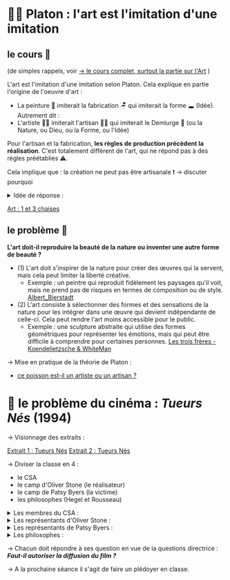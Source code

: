 # 👨‍🦳 Platon : l'art est l'imitation d'une imitation

## le cours 📜
(de simples rappels, voir [→ le cours complet, surtout la partie sur l'Art](https://github.com/La-caverne-de-Platon/philosographe/blob/main/fiches/014.%20Platon.md#le-cas-particulier-de-lart-) )

L'art est l'imitation d'une imitation selon Platon. Cela explique en partie l'origine de l'oeuvre d'art : 

- La peinture 🎨 imiterait la fabrication 🪑 qui imiterait la forme 🕳 (Idée). Autrement dit : 
- L'artiste 👨‍🎨 imiterait l'artisan 👨‍🔧 qui imiterait le Demiurge 👼 (ou la Nature, ou Dieu, ou la Forme, ou l'Idée)

Pour l'artisan et la fabrication, __les règles de production précèdent la réalisation__. C'est totalement différent de l'art, qui ne répond pas à des règles préétablies ⚠.

Cela implique que : la création ne peut pas être artisanale ❗
→ discuter pourquoi

<details> 
  <summary>Idée de réponse :</summary>

  Selon Platon, la création artistique ne peut pas être considérée comme un simple travail manuel ou artisanal, car elle implique une réflexion sur la vérité et la beauté. Il considère que l'artiste est un "imitateur" de la réalité, mais que cette imitation doit être guidée par une connaissance de cette réalité, qui est accessible par la raison et la contemplation. Pour Platon, l'artiste doit donc être un "philosophe" et non un simple artisan. 
</details>


[Art : 1 et 3 chaises](https://resources.manuelnumeriquemax.belin.education/03580974_philo_tle/03580974_philo_tle_c01/Images/03580974_philo_tle_c01-025-i0002.jpg)


## le problème 📃

****L'art doit-il reproduire la beauté de la nature ou inventer une autre forme de beauté ?****

- (1) L'art doit s'inspirer de la nature pour créer des œuvres qui la servent, mais cela peut limiter la liberté créative. 
  - Exemple : un peintre qui reproduit fidèlement les paysages qu'il voit, mais ne prend pas de risques en termes de composition ou de style. [Albert_Bierstadt](https://fr.wikipedia.org/wiki/Peinture_de_paysage#/media/Fichier:Albert_Bierstadt_-_Estes_Park,_Colorado,_Whyte's_Lake.jpg)
- (2) L'art consiste à sélectionner des formes et des sensations de la nature pour les intégrer dans une œuvre qui devient indépendante de celle-ci. Cela peut rendre l'art moins accessible pour le public. 
  - Exemple : une sculpture abstraite qui utilise des formes géométriques pour représenter les émotions, mais qui peut être difficile à comprendre pour certaines personnes. [Les trois frères - Koendelietzsche & WhiteMan
](https://www.youtube.com/watch?v=N-cjjWw10XQ)

→ Mise en pratique de la théorie de Platon : 
- [ce poisson est-il un artiste ou un artisan ?](https://www.youtube.com/watch?v=B91tozyQs9M)

# 🎥 le problème du cinéma : *Tueurs Nés* (1994)

→ Visionnage des extraits :

[Extrait 1 : Tueurs Nés](https://www.youtube.com/watch?v=xUUFMXhmVVs)
[Extrait 2 : Tueurs Nés](https://www.youtube.com/watch?v=7xk1AUhNS44)

→ Diviser la classe en 4 :
- le CSA
- le camp d'Oliver Stone (le réalisateur)
- le camp de Patsy Byers (la victime)
- les philosophes (Hegel et Rousseau)




<details> 
  <summary>Les membres du CSA : </summary>
  
   ```
Le film Tueurs Nées (Oliver Stone ; 1994) relate l’histoire d’un couple, Mickey et Mallory. 
Tous deux victimes de mauvais traitement pendant l’enfance tuent d’abord la mère de Mallory puis 51 personnes au hasard. 
Les médias suivent de très près leur virée sanglante, la transformant en une sorte de spectacle. 
  Arrêtés et envoyés en prison, ils réussissent à s'évader après avoir déclenché une mutinerie. 
Les dernières images du film montrent l’homme et la femme dans un camping-car ; accompagnés de leurs enfants. 

Le réalisateur, les studios Warner et les producteurs du film ont été assignés en justice en juillet 1995 par Patsy Byers. 
Celle-ci est paralysée à vie après avoir été agressée en mars 1995 par deux jeunes gens, Sarah Edmondson et Benjamins Darras, 
  qui avaient assassiné un homme quelques jours plus tôt dans le Mississippi. 
Benjamin a été condamné à perpétuité pour le meurtre qu’il a commis et Sarah à 35 ans de prison pour l'agression de Patsy Byers. 
Cette dernière affirme en outre que leurs actes ont été motivés par le visionnage du film d'Oliver Stone. 
```
  
1. Le film d'Oliver Stone raconte une histoire : 
2. Le problème est de savoir si un film peut être considéré comme : 
3. Si tel est le cas, il faut considérer que l’art : 
4. Il faudrait alors, afin de protéger les spectateurs : 
5. Mais cette décision serait lourde de conséquences, en effet, il y aurait là un risque de : 
  
</details>


<details> 
  <summary>Les représentants d'Oliver Stone : </summary>
  
```
  Oliver Stone rappelle que son film est en fait une satire de la mise en scène de la violence par les médias. 
  Je suis blessé, affirme-t-il, à l’idée que mon film puisse infliger des souffrances à quiconque mais franchement 
  je ne vois pas la connexion : ce film est une tentative de compréhension de notre société, pas un appel à l’action. 
  L'Amérique habité par la « gun culture », une culture de l'arme à feu. Ce que je montre dans mon film, ce que je mesure, 
  c’est cela : les conséquences de la violence, et c’est ce qu’on me reproche. 
```
Selon Oliver Stone : 
  
  1. Son œuvre n’est pas : 
  2. Son œuvre doit plutôt être vue comme : 
  3. La violence n’y est donc pas : 
  4. Le vrai problème c’est : 
  5. Les vrais responsables de l’attentat contre Patsy Byers sont : 

</details>

<details> 
  <summary>Les représentants de Patsy Byers : </summary>
  
```
  
  « Benjamin Darras et Sarah Edmondson se sont engagés dans une course criminelle qui s'est achevée avec l'attentat contre Patsy Byers. 
  Cet attentat est le résultat du fait qu'ils ont vu et ont été inspirés par le film [Tueurs nés] », affirme la plainte, qui note que 
  la responsabilité d'Hollywood peut être engagée « au motif qu'ils ont distribué un film dont ils savaient ou auraient dû savoir qu'il 
  pourrait inspirer des individus tels que les accusés à commettre des crimes similaires à celui commis contre Patsy Byers [...], 
  un film glorifiant des actes de violence similaires à celui qui allait être commis contre elle », et, enfin, « entre autres négligences »,
  ont « traité les auteurs de tels actes violents comme des célébrités et des héros ». [...] 

[Patsy Byers déclare :] « Qui peut nier l'influence des films sur nos comportements ? À cause de tel ou tel film, nous avons porté des 
  vêtements différents, changé de coiffure ou adopté des expressions nouvelles. Avec la multiplication des « soap operas » à la télévision, 
  les divorces se sont banalisés. Ce que nous regardons influence nos comportements : notre vie est devenue un miroir de ce que nous 
  présentent le cinéma et la télévision. [...] Reconnaissons-le : la télévision et le cinéma ne sont pas seulement au cœur notre vie, 
  ils en sont le moule. »

```
On peut considérer que le réalisateur et les producteurs du film ont une responsabilité dans l'attentat comme contre Patsy Byers car : 
  1. Les auteurs de l'attentat : 
  2. Tout créateur sait que : 
  3. Ce film incite : 
  4. Ce film glorifie : 

</details>


<details> 
  <summary>Les philosophes : </summary>
  
```

Ce caractère frustre et cette force indomptée de la passion, l’art les doucit ne serait-ce qu’en permettant à l’homme de se 
  représenter ce qu’il sent et accomplit en un tel état. Car dorénavant l’homme observe ses pulsions et ses penchants et là 
  où d’ordinaire ceux-ci m’entraînent sans réflexion, il les voit à présent hors de lui et commence déjà, du fait qu'ils lui 
  font face comme quelque chose d'objectif, à devenir libre à leur égard. 
-G. W. F. Hegel, Cours d'esthétique, 1995. 

Je sais que la poétique du théâtre prétend purger les passions en les excitant : mais j'ai peine à bien concevoir cette règle. 
  Serait-ce que pour devenir tempérant et sage, il faut commencer par être furieux et fou ? Pourquoi l’image des peines qui naissent 
  des passions effacerait-elle celle des transports de plaisir et de joie qu’on en voit aussi naître, et que les auteurs ont soin 
  d’embellir encore pour rendre leurs pièces plus agréables ? Ne sait-on pas que toutes les passions sont sœurs, qu'une seule suffit 
  pour en exciter mille, et que les combattre l’une par l’autre n’est qu’un moyen de rendre le cœur plus sensible à toutes ? 
  Le seul instrument qui serve à les purger est la raison, et j'ai déjà dit que la raison n’avait nul effet au théâtre. 
-J.-J. Rousseau, Lettre à Mr. D’Alembert, 1758 


```

- Selon Hegel, l’art nous libère : 
  - En effet il nous permet de : 
  - Et donc de : 
  - Ainsi la représentation de la violence peut être une manière de : 
  
- Selon Rousseau, l’art : 
  - Et ne permet pas: 
  - En effet l’art agit sur : 
  - Et non sur: 
  - L'œuvre crée en nous: 

</details>



→ Chacun doit répondre à ses question en vue de la questions directrice : ***Faut-il autoriser la diffusion du film ?*** 


→ A la prochaine séance il s'agit de faire un plédoyer en classe.

